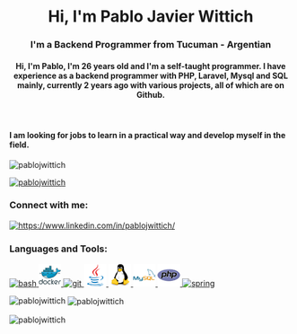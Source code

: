 <h1 align="center">Hi, I'm Pablo Javier Wittich</h1>
<h3 align="center">I'm a Backend Programmer from Tucuman - Argentian</h3>
<h4 align="center">Hi, I'm Pablo, I'm 26 years old and I'm a self-taught programmer. I have experience as a backend programmer with PHP, Laravel, Mysql and SQL mainly, currently 2 years ago with various projects, all of which are on Github.</h4>
<br>
<h4>I am looking for jobs to learn in a practical way and develop myself in the field.</h4>
<p align="left"> <img src="https://komarev.com/ghpvc/?username=pablojwittich&label=Profile%20views&color=0e75b6&style=flat" alt="pablojwittich" /> </p>

<p align="left"> <a href="https://github.com/ryo-ma/github-profile-trophy"><img src="https://github-profile-trophy.vercel.app/?username=pablojwittich" alt="pablojwittich" /></a> </p>

<h3 align="left">Connect with me:</h3>
<p align="left">
<a href="https://linkedin.com/in/https://www.linkedin.com/in/pablojwittich/" target="blank"><img align="center" src="https://raw.githubusercontent.com/rahuldkjain/github-profile-readme-generator/master/src/images/icons/Social/linked-in-alt.svg" alt="https://www.linkedin.com/in/pablojwittich/" height="30" width="40" /></a>
</p>

<h3 align="left">Languages and Tools:</h3>
<p align="left"> <a href="https://www.gnu.org/software/bash/" target="_blank" rel="noreferrer"> <img src="https://www.vectorlogo.zone/logos/gnu_bash/gnu_bash-icon.svg" alt="bash" width="40" height="40"/> </a> <a href="https://www.docker.com/" target="_blank" rel="noreferrer"> <img src="https://raw.githubusercontent.com/devicons/devicon/master/icons/docker/docker-original-wordmark.svg" alt="docker" width="40" height="40"/> </a> <a href="https://git-scm.com/" target="_blank" rel="noreferrer"> <img src="https://www.vectorlogo.zone/logos/git-scm/git-scm-icon.svg" alt="git" width="40" height="40"/> </a> <a href="https://www.java.com" target="_blank" rel="noreferrer"> <img src="https://raw.githubusercontent.com/devicons/devicon/master/icons/java/java-original.svg" alt="java" width="40" height="40"/> </a> <a href="https://www.linux.org/" target="_blank" rel="noreferrer"> <img src="https://raw.githubusercontent.com/devicons/devicon/master/icons/linux/linux-original.svg" alt="linux" width="40" height="40"/> </a> <a href="https://www.mysql.com/" target="_blank" rel="noreferrer"> <img src="https://raw.githubusercontent.com/devicons/devicon/master/icons/mysql/mysql-original-wordmark.svg" alt="mysql" width="40" height="40"/> </a> <a href="https://www.php.net" target="_blank" rel="noreferrer"> <img src="https://raw.githubusercontent.com/devicons/devicon/master/icons/php/php-original.svg" alt="php" width="40" height="40"/> </a> <a href="https://spring.io/" target="_blank" rel="noreferrer"> <img src="https://www.vectorlogo.zone/logos/springio/springio-icon.svg" alt="spring" width="40" height="40"/> </a> </p>

<p><img align="left" src="https://github-readme-stats.vercel.app/api/top-langs?username=pablojwittich&show_icons=true&locale=en&layout=compact" alt="pablojwittich" /></p>

<p>&nbsp;<img align="center" src="https://github-readme-stats.vercel.app/api?username=pablojwittich&show_icons=true&locale=en" alt="pablojwittich" /></p>

<p><img align="center" src="https://github-readme-streak-stats.herokuapp.com/?user=pablojwittich&" alt="pablojwittich" /></p>
